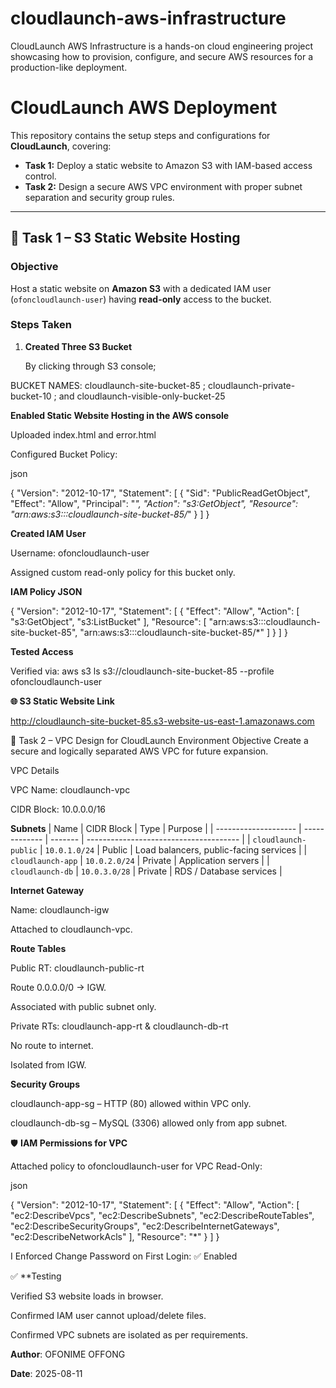 # cloudlaunch-aws-infrastructure
CloudLaunch AWS Infrastructure is a hands-on cloud engineering project showcasing how to provision, configure, and secure AWS resources for a production-like deployment.
# CloudLaunch AWS Deployment

This repository contains the setup steps and configurations for **CloudLaunch**, covering:

- **Task 1:** Deploy a static website to Amazon S3 with IAM-based access control.
- **Task 2:** Design a secure AWS VPC environment with proper subnet separation and security group rules.

---

## 📌 Task 1 – S3 Static Website Hosting

### Objective
Host a static website on **Amazon S3** with a dedicated IAM user (`ofoncloudlaunch-user`) having **read-only** access to the bucket.

### Steps Taken

1. **Created Three S3 Bucket**

   By clicking through S3 console;

BUCKET NAMES: cloudlaunch-site-bucket-85 ; cloudlaunch-private-bucket-10 ; and cloudlaunch-visible-only-bucket-25

**Enabled Static Website Hosting in the AWS console**

Uploaded index.html and error.html

Configured Bucket Policy:

json

{
  "Version": "2012-10-17",
  "Statement": [
    {
      "Sid": "PublicReadGetObject",
      "Effect": "Allow",
      "Principal": "*",
      "Action": "s3:GetObject",
      "Resource": "arn:aws:s3:::cloudlaunch-site-bucket-85/*"
    }
  ]
}


**Created IAM User**

Username: ofoncloudlaunch-user

Assigned custom read-only policy for this bucket only.

**IAM Policy JSON**


{
  "Version": "2012-10-17",
  "Statement": [
    {
      "Effect": "Allow",
      "Action": [
        "s3:GetObject",
        "s3:ListBucket"
      ],
      "Resource": [
        "arn:aws:s3:::cloudlaunch-site-bucket-85",
        "arn:aws:s3:::cloudlaunch-site-bucket-85/*"
      ]
    }
  ]
}

**Tested Access**

Verified via: aws s3 ls s3://cloudlaunch-site-bucket-85 --profile ofoncloudlaunch-user

**🌐 S3 Static Website Link**

http://cloudlaunch-site-bucket-85.s3-website-us-east-1.amazonaws.com

📌 Task 2 – VPC Design for CloudLaunch Environment
Objective
Create a secure and logically separated AWS VPC for future expansion.

VPC Details

VPC Name: cloudlaunch-vpc

CIDR Block: 10.0.0.0/16

**Subnets**
| Name                 | CIDR Block    | Type    | Purpose                                |
| -------------------- | ------------- | ------- | -------------------------------------- |
| `cloudlaunch-public` | `10.0.1.0/24` | Public  | Load balancers, public-facing services |
| `cloudlaunch-app`    | `10.0.2.0/24` | Private | Application servers                    |
| `cloudlaunch-db`     | `10.0.3.0/28` | Private | RDS / Database services                |

**Internet Gateway**

Name: cloudlaunch-igw

Attached to cloudlaunch-vpc.

**Route Tables**

Public RT: cloudlaunch-public-rt

Route 0.0.0.0/0 → IGW.

Associated with public subnet only.

Private RTs: cloudlaunch-app-rt & cloudlaunch-db-rt

No route to internet.

Isolated from IGW.

**Security Groups**

cloudlaunch-app-sg – HTTP (80) allowed within VPC only.

cloudlaunch-db-sg – MySQL (3306) allowed only from app subnet.

🛡️ **IAM Permissions for VPC**

Attached policy to ofoncloudlaunch-user for VPC Read-Only:

json

{
  "Version": "2012-10-17",
  "Statement": [
    {
      "Effect": "Allow",
      "Action": [
        "ec2:DescribeVpcs",
        "ec2:DescribeSubnets",
        "ec2:DescribeRouteTables",
        "ec2:DescribeSecurityGroups",
        "ec2:DescribeInternetGateways",
"ec2:DescribeNetworkAcls"
      ],
      "Resource": "*"
    }
  ]
}

I Enforced Change Password on First Login: ✅ Enabled


✅ **Testing

Verified S3 website loads in browser.

Confirmed IAM user cannot upload/delete files.

Confirmed VPC subnets are isolated as per requirements.


**Author**: OFONIME OFFONG

**Date**: 2025-08-11



